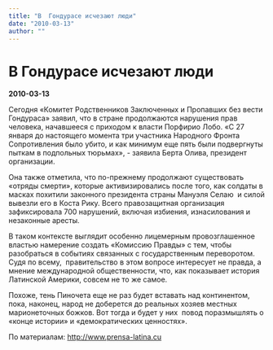 ```yaml
---
title: "В  Гондурасе исчезают люди"
date: "2010-03-13"
author: ""
---
```


# В  Гондурасе исчезают люди

**2010-03-13** 

Сегодня «Комитет Родственников Заключенных и Пропавших без вести Гондураса» заявил, что в стране продолжаются нарушения прав человека, начавшееся с приходом к власти Порфирио Лобо. «С 27 января до настоящего момента три участника Народного Фронта Сопротивления было убито, и как минимум еще пять были подвергнуты пыткам в подпольных тюрьмах», - заявила Берта Олива, президент организации.   

Она также отметила, что по-прежнему продолжают существовать «отряды смерти», которые активизировались после того, как солдаты в масках похитили законного президента страны Мануэля Селаю  и силой вывезли его в Коста Рику. Всего правозащитная организация зафиксировала 700 нарушений, включая избиения, изнасилования и незаконные аресты.

В таком контексте выглядит особенно лицемерным провозглашенное властью намерение создать «Комиссию Правды» с тем, чтобы разобраться в событиях связанных с государственным переворотом. Судя по всему,  правительство в этом вопросе интересует не правда, а мнение международной общественности, что, как показывает история Латинской Америки, совсем не то же самое.

Похоже, тень Пиночета еще не раз будет вставать над континентом, пока, наконец, народ не доберется до реальных хозяев местных марионеточных божков. Вот тогда и будет у них  повод поразмышлять о «конце истории» и «демократических ценностях».

По материалам: http://www.prensa-latina.cu